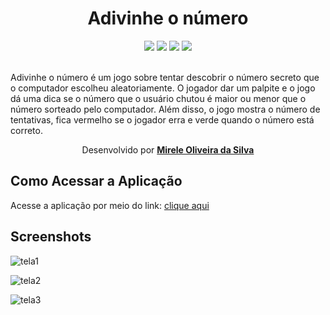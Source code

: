 <div align="center">
  <h1>
Adivinhe o número
</h1>
  <div>
    <img src="https://img.shields.io/static/v1?label=HTML5&message=5.2&color=red&style=for-the-badge&logo=HTML5"/> 
    <img src="https://img.shields.io/static/v1?label=JavaScripty&message=5.1&color=purple&style=for-the-badge&logo=JavaScript"/>
    <img src="https://img.shields.io/static/v1?label=CSS3&message=5.1&color=indigo&style=for-the-badge&logo=CSS3"/>
    <img src="https://img.shields.io/static/v1?label=License&message=5.1&color=gray&style=for-the-badge&logo=License"/>
      </div><br>
</div>

   <p>Adivinhe o número é um jogo sobre tentar descobrir o número secreto que o computador escolheu aleatoriamente. O  jogador dar um palpite  e o jogo dá uma dica se o número que o usuário chutou é maior ou menor que o número  sorteado pelo computador. Além disso, o jogo mostra o número de tentativas, fica vermelho se o jogador erra e verde quando  o número está correto.</p>

  <p align="center">Desenvolvido por <a target="_blank" rel="external" href="https://github.com/MegMinnie/"><strong>Mirele Oliveira da Silva</strong></a><p>
 </p></p>

<div align="left">
  
  ## Como Acessar a Aplicação
<p>Acesse a aplicação por meio do link: <a href="https://megminnie.github.io/Adivinhe-o-numero/
"_blank">clique aqui</a></p>

## Screenshots

![tela1](https://github.com/user-attachments/assets/8908149c-5661-4642-aed7-cf9f9e02cf88)

![tela2](https://github.com/user-attachments/assets/45ee70f0-5cd8-4ad5-8e59-03a83a00059d)

![tela3](https://github.com/user-attachments/assets/9675681e-5006-43ac-901d-9d86b739d33a)
